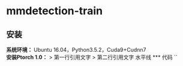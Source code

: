 # mmdetection-train
<h2>安装</h2>
<strong>系统环境：  </strong>  
Ubuntu 16.04，Python3.5.2，Cuda9+Cudnn7<br>
<strong>安装Ptorch 1.0：</strong>
> 第一行引用文字
> 第二行引用文字
水平线
***
代码
`<hello world>`
